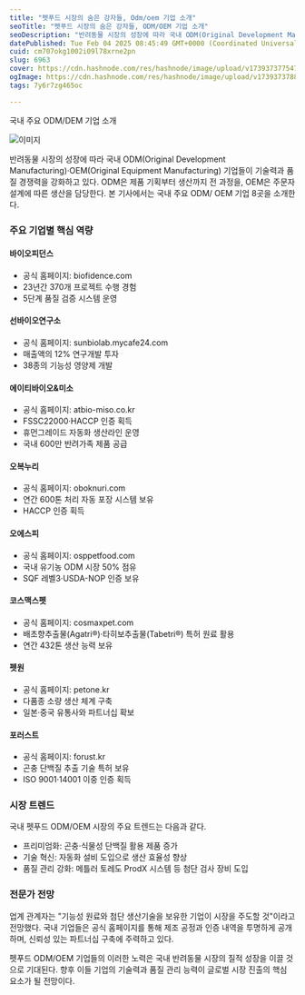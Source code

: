 ```yaml
---
title: "펫푸드 시장의 숨은 강자들, Odm/oem 기업 소개"
seoTitle: "펫푸드 시장의 숨은 강자들, ODM/OEM 기업 소개"
seoDescription: "반려동물 시장의 성장에 따라 국내 ODM(Original Development Manufacturing)·OEM(Original Equipment Manufacturing) 기업들이 기술력과 품질 경쟁력을 강화하고 있다."
datePublished: Tue Feb 04 2025 08:45:49 GMT+0000 (Coordinated Universal Time)
cuid: cm707okg1002i09l78xrne2pn
slug: 6963
cover: https://cdn.hashnode.com/res/hashnode/image/upload/v1739373775475/44a1ddd1-efca-4777-9391-9fd41fde2e52.webp
ogImage: https://cdn.hashnode.com/res/hashnode/image/upload/v1739373788977/840bca56-1e8c-43c4-be24-fc850c2a56a1.webp
tags: 7y6r7zg465oc

---
```



국내 주요 ODM/DEM 기업 소개

![이미지](https://cdn.hashnode.com/res/hashnode/image/upload/v1739261987827/4364a4bf-faa6-42de-b95f-2a6dd1dfb872.jpeg)

반려동물 시장의 성장에 따라 국내 ODM(Original Development Manufacturing)·OEM(Original Equipment Manufacturing) 기업들이 기술력과 품질 경쟁력을 강화하고 있다. ODM은 제품 기획부터 생산까지 전 과정을, OEM은 주문자 설계에 따른 생산을 담당한다. 본 기사에서는 국내 주요 ODM/ OEM 기업 8곳을 소개한다.

### 주요 기업별 핵심 역량

#### 바이오피던스

- 공식 홈페이지: biofidence.com
- 23년간 370개 프로젝트 수행 경험
- 5단계 품질 검증 시스템 운영

#### 선바이오연구소

- 공식 홈페이지: sunbiolab.mycafe24.com
- 매출액의 12% 연구개발 투자
- 38종의 기능성 영양제 개발

#### 에이티바이오&미소

- 공식 홈페이지: atbio-miso.co.kr
- FSSC22000·HACCP 인증 획득
- 휴먼그레이드 자동화 생산라인 운영
- 국내 600만 반려가족 제품 공급

#### 오복누리

- 공식 홈페이지: oboknuri.com
- 연간 600톤 처리 자동 포장 시스템 보유
- HACCP 인증 획득

#### 오에스피

- 공식 홈페이지: osppetfood.com
- 국내 유기농 ODM 시장 50% 점유
- SQF 레벨3·USDA-NOP 인증 보유

#### 코스맥스펫

- 공식 홈페이지: cosmaxpet.com
- 배초향추출물(Agatri®)·타히보추출물(Tabetri®) 특허 원료 활용
- 연간 432톤 생산 능력 보유

#### 펫원

- 공식 홈페이지: petone.kr
- 다품종 소량 생산 체계 구축
- 일본·중국 유통사와 파트너십 확보

#### 포러스트

- 공식 홈페이지: forust.kr
- 곤충 단백질 추출 기술 특허 보유
- ISO 9001·14001 이중 인증 획득

### 시장 트렌드

국내 펫푸드 ODM/OEM 시장의 주요 트렌드는 다음과 같다.

- 프리미엄화: 곤충·식물성 단백질 활용 제품 증가
- 기술 혁신: 자동화 설비 도입으로 생산 효율성 향상
- 품질 관리 강화: 메틀러 토레도 ProdX 시스템 등 첨단 검사 장비 도입

### 전문가 전망

업계 관계자는 "기능성 원료와 첨단 생산기술을 보유한 기업이 시장을 주도할 것"이라고 전망했다. 국내 기업들은 공식 홈페이지를 통해 제조 공정과 인증 내역을 투명하게 공개하며, 신뢰성 있는 파트너십 구축에 주력하고 있다.

펫푸드 ODM/OEM 기업들의 이러한 노력은 국내 반려동물 시장의 질적 성장을 이끌 것으로 기대된다. 향후 이들 기업의 기술력과 품질 관리 능력이 글로벌 시장 진출의 핵심 요소가 될 전망이다.